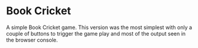 # Book Cricket
A simple Book Cricket game. This version was the most simplest with only a couple of buttons to trigger the game play and most of the output seen in the browser console.